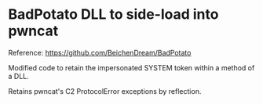 # BadPotato DLL to side-load into pwncat

Reference: https://github.com/BeichenDream/BadPotato

Modified code to retain the impersonated SYSTEM token within a method of a DLL. 

Retains pwncat's C2 ProtocolError exceptions by reflection. 